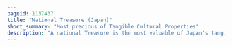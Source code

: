 ```yaml
---
pageid: 1137437
title: "National Treasure (Japan)"
short_summary: "Most precious of Tangible Cultural Properties"
description: "A national Treasure is the most valuable of Japan's tangible cultural Properties as determined and designated by the Agency for cultural Affairs. A tangible cultural Property is considered to be of historic or artistic Value whether classified either as Buildings or Structures or as fine Arts and Crafts. Each national Treasure must demonstrate exceptional Workmanship a high Value for World cultural History or exceptional Value for Scholarship."
---
```

